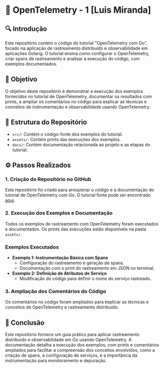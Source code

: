 # 🙋‍ OpenTelemetry - 1 [Luis Miranda]

## :mag: Introdução

Este repositório contém o código do tutorial "OpenTelemetry com Go", focado na aplicação de rastreamento distribuído e observabilidade em aplicações Golang. O tutorial ensina como configurar o OpenTelemetry, criar spans de rastreamento e analisar a execução do código, com exemplos documentados.

## :dart: Objetivo

O objetivo deste repositório é demonstrar a execução dos exemplos fornecidos no tutorial de OpenTelemetry, documentar os resultados com prints, e ampliar os comentários no código para explicar as técnicas e conceitos de instrumentação e observabilidade usando OpenTelemetry.

## :jigsaw: Estrutura do Repositório

- `src/`: Contém o código-fonte dos exemplos do tutorial.
- `assets/`: Contém prints das execuções dos exemplos.
- `docs/`: Contém documentação relacionada ao projeto e as etapas do tutorial.

## :gear: Passos Realizados

### 1. Criação do Repositório no GitHub

Este repositório foi criado para armazenar o código e a documentação do tutorial de OpenTelemetry com Go. O tutorial fonte pode ser encontrado [aqui](https://signoz.io/opentelemetry/go/).

### 2. Execução dos Exemplos e Documentação

Todos os exemplos de rastreamento com OpenTelemetry foram executados e documentados. Os prints das execuções estão disponíveis na pasta `assets/`.

### Exemplos Executados

- **Exemplo 1: Instrumentação Básica com Spans**
    - Configuração do rastreamento e geração de spans.
    - Documentação com o print do rastreamento em JSON no terminal.
- **Exemplo 2: Definição de Atributos de Serviço**
    - Modificação do código para definir o nome do serviço rastreado.

### 3. Ampliação dos Comentários do Código

Os comentários no código foram ampliados para explicar as técnicas e conceitos de OpenTelemetry e rastreamento distribuído.

## :memo: Conclusão

Este repositório fornece um guia prático para aplicar rastreamento distribuído e observabilidade em Go usando OpenTelemetry. A documentação detalha a execução dos exemplos, com prints e comentários ampliados para facilitar a compreensão dos conceitos envolvidos, como a criação de spans, a configuração de serviços, e a importância da instrumentação para monitoramento e depuração.
